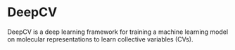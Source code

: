 # DeepCV

DeepCV is a deep learning framework for training a machine learning model on molecular representations to learn collective variables (CVs).

